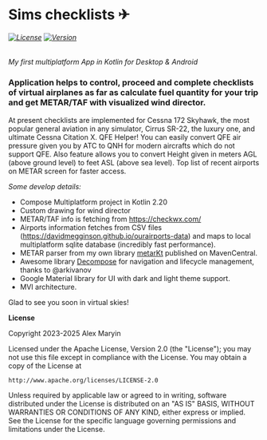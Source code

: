 # Sims checklists ✈
###### [![License](https://img.shields.io/badge/License-Apache%202.0-blue.svg)](https://opensource.org/licenses/Apache-2.0) [![Version](https://img.shields.io/github/v/release/alexmaryin/sims_checklist)](https://github.com/alexmaryin/sims_checklist/releases)

*My first multiplatform App in Kotlin for Desktop & Android*

### Application helps to control, proceed and complete checklists of virtual airplanes as far as calculate fuel quantity for your trip and get METAR/TAF with visualized wind director.

At present checklists are implemented for Cessna 172 Skyhawk, the most popular general aviation in any simulator, Cirrus SR-22, the luxury one, and ultimate Cessna Citation X.
QFE Helper! You can easily convert QFE air pressure given you by ATC to QNH for modern aircrafts which do not support QFE. Also feature allows you to convert Height given in meters AGL (above ground level) to feet ASL (above sea level). 
Top list of recent airports on METAR screen for faster access.

*Some develop details:*
- Compose Multiplatform project in Kotlin 2.20
- Custom drawing for wind director
- METAR/TAF info is fetching from https://checkwx.com/
- Airports information fetches from CSV files (https://davidmegginson.github.io/ourairports-data) and maps to local multiplatform sqlite database (incredibly fast performance).
- METAR parser from my own library [metarKt](https://github.com/alexmaryin/metarKt) published on MavenCentral.
- Awesome library [Decompose](https://github.com/arkivanov/Decompose) for navigation and lifecycle management, thanks to @arkivanov
- Google Material library for UI with dark and light theme support.
- MVI architecture.

Glad to see you soon in virtual skies!

**License**

Copyright 2023-2025 Alex Maryin

Licensed under the Apache License, Version 2.0 (the "License");
you may not use this file except in compliance with the License.
You may obtain a copy of the License at

    http://www.apache.org/licenses/LICENSE-2.0

Unless required by applicable law or agreed to in writing, software
distributed under the License is distributed on an "AS IS" BASIS,
WITHOUT WARRANTIES OR CONDITIONS OF ANY KIND, either express or implied.
See the License for the specific language governing permissions and
limitations under the License.

